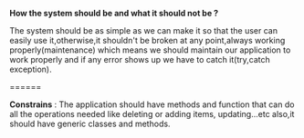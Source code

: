 __How the system should be and what it should not be  ?__

The system should be as simple as we can make it so that the user can easily use it,otherwise,it shouldn't be broken at any point,always working properly(maintenance) which means we should maintain our application to work properly and if any error shows up we have to catch it(try,catch exception).
 
======

__Constrains__ :
The application should have methods and function that can do all the operations needed like deleting or adding items, updating...etc also,it should have generic classes and methods.

